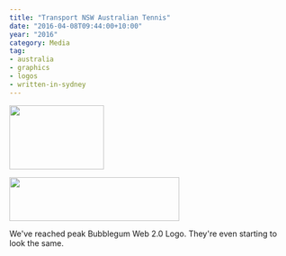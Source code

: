 ```yaml
---
title: "Transport NSW Australian Tennis"
date: "2016-04-08T09:44:00+10:00"
year: "2016"
category: Media
tag:
- australia
- graphics
- logos
- written-in-sydney
---
```

<p><img src="https://rubenerd.com/files/2016/tennis-logo.png" alt="" style="width:168px; height:114px;" /></p>

<p><img src="https://rubenerd.com/files/2016/transport-logo.png" alt="" style="width:302px; height:78px;" /></p>

We've reached peak Bubblegum Web 2.0 Logo. They're even starting to look the same.

